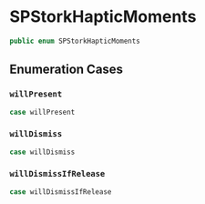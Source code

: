 # SPStorkHapticMoments

``` swift
public enum SPStorkHapticMoments 
```

## Enumeration Cases

### `willPresent`

``` swift
case willPresent
```

### `willDismiss`

``` swift
case willDismiss
```

### `willDismissIfRelease`

``` swift
case willDismissIfRelease
```
